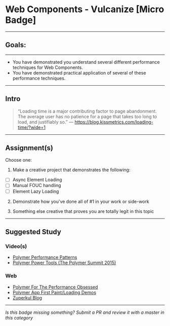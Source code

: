 # Web Components - Vulcanize [Micro Badge]

------

## Goals:

------

- You have demonstrated you understand several different performance techniques for Web Components.
- You have demonstrated practical application of several of these performance techniques.

-----

## Intro

> “Loading time is a major contributing factor to page abandonment. The average user has no patience for a page that takes too long to load, and justifiably so.” ― https://blog.kissmetrics.com/loading-time/?wide=1

-----

## Assignment(s)

Choose one:

1) Make a creative project that demonstrates the following:
- [ ] Async Element Loading
- [ ] Manual FOUC handling
- [ ] Element Lazy Loading

2) Demonstrate how you've done all of #1 in your work or side-work

3) Something else creative that proves you are totally legit in this topic

---------------

## Suggested Study

### Video(s)
- [Polymer Performance Patterns](https://youtu.be/Yr84DpNaMfk)
- [Polymer Power Tools (The Polymer Summit 2015)](https://www.youtube.com/watch?v=LMqM4PfrFxs)

### Web
- [Polymer For The Performance Obsessed](https://aerotwist.com/blog/polymer-for-the-performance-obsessed/)
- [Polymer App First Paint/Loading Demos](https://ebidel.github.io/polymer-experiments/polymersummit/fouc/)
- [Zuperkul Blog](https://github.com/PolymerLabs/zuperkulblog-progressive)

-----

  *Is this badge missing something? Submit a PR and review it with a master in this category*
